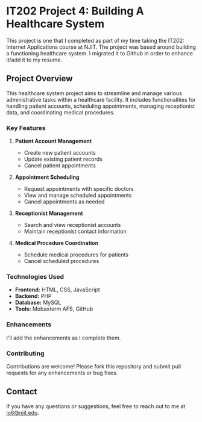 # IT202 Project 4: Building A Healthcare System

This project is one that I completed as part of my time taking the IT202: Internet Applications course at NJIT. The project was based around building a functioning healthcare system. I migrated it to Github in order to enhance it/add it to my resume.

## Project Overview

This healthcare system project aims to streamline and manage various administrative tasks within a healthcare facility. It includes functionalities for handling patient accounts, scheduling appointments, managing receptionist data, and coordinating medical procedures.

### Key Features

1. **Patient Account Management**
   - Create new patient accounts
   - Update existing patient records
   - Cancel patient appointments

2. **Appointment Scheduling**
   - Request appointments with specific doctors
   - View and manage scheduled appointments
   - Cancel appointments as needed

3. **Receptionist Management**
   - Search and view receptionist accounts
   - Maintain receptionist contact information

4. **Medical Procedure Coordination**
   - Schedule medical procedures for patients
   - Cancel scheduled procedures

### Technologies Used

- **Frontend:** HTML, CSS, JavaScript
- **Backend:** PHP
- **Database:** MySQL
- **Tools:** Mobaxterm AFS, GitHub

### Enhancements

I'll add the enhancements as I complete them. 

### Contributing
Contributions are welcome! Please fork this repository and submit pull requests for any enhancements or bug fixes.

## Contact
If you have any questions or suggestions, feel free to reach out to me at io6@njit.edu.